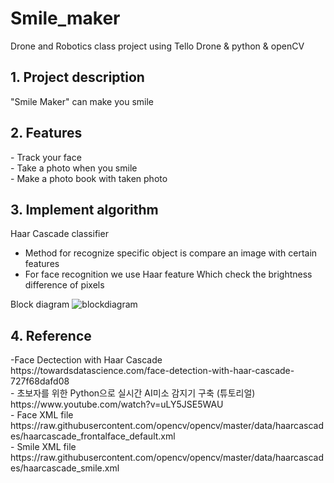 # Smile_maker
Drone and Robotics class project using Tello Drone & python & openCV

<h2> 1. Project description </h2>
  "Smile Maker" can make you smile
 
 <h2> 2. Features </h2>
  - Track your face </br>
  - Take a photo when you smile </br>
  - Make a photo book with taken photo</br>

 <h2> 3. Implement algorithm </h2>
  Haar Cascade classifier </br>

  - Method for recognize specific object is compare an image with certain features </br>
  - For face recognition we use Haar feature  Which check the  brightness difference of pixels </br>

 Block diagram
 ![blockdiagram](https://user-images.githubusercontent.com/57945707/143688774-5b97f320-9d4a-4798-b10d-35673bad90fe.PNG)


  <h2> 4. Reference </h2>
  -Face Dectection with Haar Cascade <br>
  https://towardsdatascience.com/face-detection-with-haar-cascade-727f68dafd08 <br>
  - 초보자를 위한 Python으로 실시간 AI미소 감지기 구축 (튜토리얼) <br>
  https://www.youtube.com/watch?v=uLY5JSE5WAU <br>
  - Face XML file <br>
  https://raw.githubusercontent.com/opencv/opencv/master/data/haarcascades/haarcascade_frontalface_default.xml <br>
  - Smile XML file <br>
  https://raw.githubusercontent.com/opencv/opencv/master/data/haarcascades/haarcascade_smile.xml <br>

